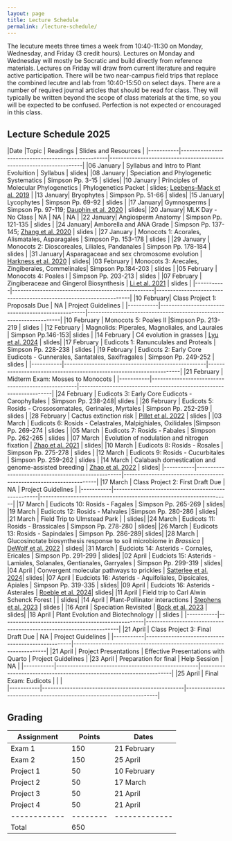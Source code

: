 ```yaml
---
layout: page
title: Lecture Schedule
permalink: /lecture-schedule/
---
```


The lecuture meets three times a week from 10:40-11:30 on Monday, Wednesday, and Friday (3 credit hours). Lectures on Monday and Wednesday will mostly be Socratic and build directly from reference materials. Lectures on Friday will draw from current literature and require active participation. There will be two near-campus field trips that replace the combined lecutre and lab from 10:40-15:50 on select days. There are a number of required journal articles that should be read for class. They will typically be written beyond the scope of class materials at the time, so you will be expected to be confused. Perfection is not expected or encouraged in this class.

## Lecture Schedule 2025
|Date       |Topic | Readings | Slides and Resources |
|-----------|---------------------------------------------------|--------------------------------------------------------------------|
|06 January | Syllabus and Intro to Plant Evoluition | Syllabus | slides|
|08 January | Speciation and Phylogenetic Systematics | Simpson Pp. 3-15 |  slides|
|10 January | Principles of Molecular Phylogenetics | Phylogenetics Packet | slides; [Leebens-Mack et al. 2019](https://www.nature.com/articles/s41586-019-1693-2) |
|13 January| Bryophytes |  Simpson Pp. 51-66 | slides|
|15 January| Lycophytes | Simpson Pp. 69-92 | slides |
|17 January| Gymnosperms | Simpson Pp. 97-119; [Dauphin et al. 2020](https://onlinelibrary.wiley.com/doi/10.1111/mec.15467) | slides|
|20 January| MLK Day - No Class                       |  NA       | NA | NA |
|22 January| Angiosperm Anatomy | Simpson Pp. 121-135 | slides |
|24 January| Amborella and ANA Grade | Simpson Pp. 137-145; [Zhang et al. 2020](https://www.nature.com/articles/s41586-019-1852-5) | slides |
|27 January | Monocots 1: Acorales, Alismatales, Asparagales | Simpson Pp. 153-178 | slides |
|29 January | Monocots 2: Dioscoreales, Liliales, Pandanales | Simpson Pp. 178-184 | slides |
|31 January| Asparagaceae and sex chromosome evolution | [Harkness et al. 2020](https://academic.oup.com/plcell/article/32/6/1790/6115597) | slides|
|03 February | Monocots 3: Arecales, Zingiberales, Commelinales| Simpson Pp.184-203 | slides |
|05 February | Monocots 4: Poales I | Simpson Pp. 203-213 | slides |
|07 February | Zingiberaceae and Gingerol Biosynthesis | [Li et al. 2021](https://www.nature.com/articles/s41438-021-00627-7) | slides |
|-----------|---------------------------------------------------|--------------------------------------------------------------------|
|10 February| Class Project 1: Proposals Due           |  NA       | Project Guidelines                                              |
|-----------|---------------------------------------------------|--------------------------------------------------------------------|
|10 February | Monocots 5: Poales II |Simpson Pp. 213-219 | slides |
|12 February | Magnolids: Piperales, Magnoliales, and Laurales | Simpson Pp.146-153| slides |
|14 February | C4 evolution in grasses | [Lyu et al. 2024](https://academic.oup.com/gbe/article/16/8/evae163/7721785) | slides|
|17 February | Eudicots 1: Ranunculales and Proteals | Simpson Pp. 228-238 | slides |
|19 February | Eudicots 2: Early Core Eudicots - Gunnerales, Santatales, Saxifragales | Simpson Pp. 249-252 | slides |
|-----------|---------------------------------------------------|--------------------------------------------------------------------|
|21 February | Midterm Exam: Mosses to Monocots |
|-----------|---------------------------------------------------|--------------------------------------------------------------------|
|24 February | Eudicots 3: Early Core Eudicots - Carophyllales | Simpson Pp. 238-248| slides |
|26 February | Eudicots 5: Rosids - Crossosomatales, Gerinales, Myrtales | Simpson Pp. 252-259 | slides |
|28 February | Cactus extinction risk | [Pillet et al. 2022](https://www.nature.com/articles/s41477-022-01130-0) | slides |
|03 March | Eudicots 6: Rosids - Celastrales, Malpighiales, Oxilidales |Simpson Pp. 269-274 | slides |
|05 March | Eudicots 7: Rosids - Fabales | Simpson Pp. 262-265 | slides |
|07 March | Evolution of nodulation and nitrogen fixation | [Zhao et al. 2021](https://www.cell.com/molecular-plant/fulltext/S1674-2052(21)00072-1) | slides|
|10 March | Eudicots 8: Rosids - Rosales | Simpson Pp. 275-278 | slides |
|12 March | Eudicots 9: Rosids - Cucurbitales | Simpson Pp. 259-262 | slides |
|14 March | Calabash domestication and genome-assisted breeding | [Zhao et al. 2022](https://nph.onlinelibrary.wiley.com/doi/10.1111/nph.19673) | slides|
|-----------|---------------------------------------------------|--------------------------------------------------------------------|
|17 March   | Class Project 2: First Draft Due                  |  NA       | Project Guidelines                                     |
|-----------|---------------------------------------------------|--------------------------------------------------------------------|
|17 March | Eudicots 10: Rosids - Fagales | Simpson Pp. 265-269 | slides|
|19 March | Eudicots 12: Rosids - Malvales |Simpson Pp. 280-286 | slides|
|21 March | Field Trip to Ulmstead Park | | slides|
|24 March | Eudicots 11: Rosids - Brassicales | Simpson Pp. 278-280 | slides|
|26 March | Eudicots 13: Rosids - Sapindales | Simpson Pp. 286-289| slides|
|28 March | Glucosinotate biosynthesis response to soil microbiome in *Brassica* | [DeWolf et al. 2022](https://onlinelibrary.wiley.com/doi/abs/10.1111/mec.16782?casa_token=QZ7CpYhHgwkAAAAA:UKlSMAPtiINF-OXrXCTmPoPGusb2wlzXm6Vup7DW4bSnD12ljIUgCUyaPhkZxRzPDgm7F9iaFGfO_w) | slides|
|31 March | Eudciots 14: Asterids - Cornales, Ericales | Simpson Pp. 291-299 | slides|
|02 April | Eudciots 15: Asterids - Lamiales, Solanales, Gentianales, Garryales | Simpson Pp. 299-319 | slides|
|04 April | Convergent molecular pathways to prickles | [Satterlee et al. 2024](https://www.science.org/doi/10.1126/science.ado1663)| slides|
|07 April | Eudciots 16: Asterids - Aquifoliales, Dipsicales, Apiales | Simpson Pp. 319-335 | slides|
|09 April | Eudciots 16: Asterids - Asterales | [Roeble et al. 2024](https://www.nature.com/articles/s41467-024-51556-7)| slides|
|11 April | Field trip to Carl Alwin Schenck Forest | | slides|
|14 April | Plant-Pollinator interactions | [Stephens et al. 2023](https://nph.onlinelibrary.wiley.com/doi/10.1111/nph.18993) | slides |
|16 April | Speciation Revisited | [Bock et al. 2023](https://www.cell.com/plant-communications/fulltext/S2590-3462(23)00110-4?_returnURL=https%3A%2F%2Flinkinghub.elsevier.com%2Fretrieve%2Fpii%2FS2590346223001104%3Fshowall%3Dtrue) | slides|
|18 April | Plant Evolution and Biotechnology |  | slides |
|-----------|---------------------------------------------------|--------------------------------------------------------------------|
|21 April   | Class Project 3: Final Draft Due                  |  NA       | Project Guidelines                                     |
|-----------|---------------------------------------------------|--------------------------------------------------------------------|
|21 April | Project Presentations |  Effective Presentations with Quarto | Project Guidelines |
|23 April | Preparation for final |  Help Session | NA |
|-----------|---------------------------------------------------|--------------------------------------------------------------------|
|25 April | Final Exam: Eudicots                                |                               |                                    |    
|-----------|---------------------------------------------------|--------------------------------------------------------------------|
                                                 
## Grading

| Assignment | Points | Dates |
|------------|--------|-------|
| Exam 1     | 150    | 21 February |
| Exam 2     | 150    | 25 April    |
| Project 1  | 50     | 10 February |
| Project 2  | 50     | 17 March    |
| Project 3  | 50     | 21 April    |
| Project 4  | 50     | 21 April    |
|------------|--------|-------------|
| Total      | 650    |             |